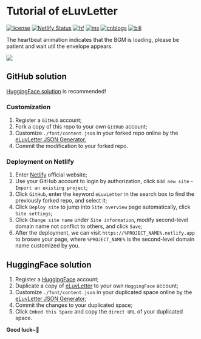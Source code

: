 # Tutorial of eLuvLetter
[![license](https://img.shields.io/github/license/Genius-Society/eLuvLetter.svg)](https://github.com/Genius-Society/eLuvLetter/blob/main/LICENSE)
[![Netlify Status](https://api.netlify.com/api/v1/badges/154babf2-94f7-4abf-a333-6f3e150dcf09/deploy-status)](https://eluvletter.netlify.app)
[![hf](https://img.shields.io/badge/huggingface-eluvletter-ffd21e.svg)](https://huggingface.co/collections/Genius-Society/eluvletter-687f8f68ed3333e5e2376832)
[![ms](https://img.shields.io/badge/modelscope-eluvletter-624aff.svg)](https://www.modelscope.cn/collections/eLuvLetter-e7a8c747ba814b)
[![cnblogs](https://img.shields.io/badge/cnblogs-16617269-075db3.svg)](https://www.cnblogs.com/Genius-Society/p/16617269.html)
[![bili](https://img.shields.io/badge/bilibili-BV1hergYREEG-fc8bab.svg)](https://www.bilibili.com/video/BV1hergYREEG)

The heartbeat animation indicates that the BGM is loading, please be patient and wait util the envelope appears.

[![](https://i2.hdslb.com/bfs/archive/15697cf5676c81270f7ba1c536d9834b8313a5a2.png)](https://eluvletter.netlify.app)

## GitHub solution
[HuggingFace solution](#huggingface-solution) is recommended!
### Customization
1. Register a `GitHub` account;
2. Fork a copy of this repo to your own `GitHub` account;
3. Customize `./font/content.json` in your forked repo online by the [eLuvLetter JSON Generator](https://huggingface.co/spaces/Genius-Society/eluvletter_configurator);
4. Commit the modification to your forked repo.

### Deployment on Netlify
1. Enter [Netlify](https://app.netlify.com) official website;
2. Use your GitHub account to login by authorization, click `Add new site` - `Import an existing project`;
3. Click `GitHub`, enter the keyword `eLuvLetter` in the search box to find the previously forked repo, and select it;
4. Click `Deploy site` to jump into `Site overview` page automatically, click `Site settings`;
5. Click `Change site name` under `Site information`, modify second-level domain name not conflict to others, and click `Save`;
6. After the deployment, we can visit `https://%PROJECT_NAME%.netlify.app` to broswe your page, where `%PROJECT_NAME%` is the second-level domain name customized by you.

## HuggingFace solution
1. Register a [HuggingFace](https://huggingface.co) account;
2. Duplicate a copy of [eLuvLetter](https://huggingface.co/spaces/Genius-Society/eLuvLetter) to your own `HuggingFace` account;
3. Customize `./font/content.json` in your duplicated space online by the [eLuvLetter JSON Generator](https://huggingface.co/spaces/Genius-Society/eluvletter_configurator);
4. Commit the changes to your duplicated space;
5. Click `Embed this Space` and copy the `direct URL` of your duplicated space.

**Good luck~💖**
